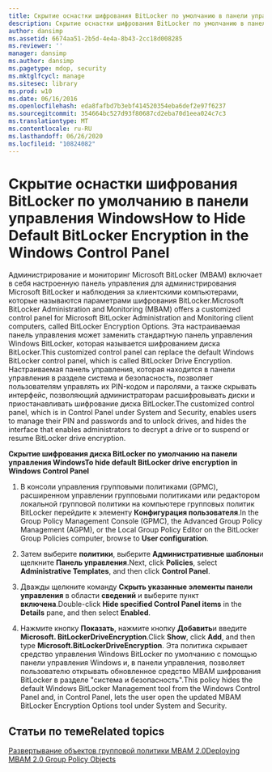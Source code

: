 ```yaml
---
title: Скрытие оснастки шифрования BitLocker по умолчанию в панели управления Windows
description: Скрытие оснастки шифрования BitLocker по умолчанию в панели управления Windows
author: dansimp
ms.assetid: 6674aa51-2b5d-4e4a-8b43-2cc18d008285
ms.reviewer: ''
manager: dansimp
ms.author: dansimp
ms.pagetype: mdop, security
ms.mktglfcycl: manage
ms.sitesec: library
ms.prod: w10
ms.date: 06/16/2016
ms.openlocfilehash: eda8fafbd7b3ebf414520354eba6def2e97f6237
ms.sourcegitcommit: 354664bc527d93f80687cd2eba70d1eea024c7c3
ms.translationtype: MT
ms.contentlocale: ru-RU
ms.lasthandoff: 06/26/2020
ms.locfileid: "10824082"
---
```

# <span data-ttu-id="72a1b-103">Скрытие оснастки шифрования BitLocker по умолчанию в панели управления Windows</span><span class="sxs-lookup"><span data-stu-id="72a1b-103">How to Hide Default BitLocker Encryption in the Windows Control Panel</span></span>


<span data-ttu-id="72a1b-104">Администрирование и мониторинг Microsoft BitLocker (MBAM) включает в себя настроенную панель управления для администрирования Microsoft BitLocker и наблюдения за клиентскими компьютерами, которые называются параметрами шифрования BitLocker.</span><span class="sxs-lookup"><span data-stu-id="72a1b-104">Microsoft BitLocker Administration and Monitoring (MBAM) offers a customized control panel for Microsoft BitLocker Administration and Monitoring client computers, called BitLocker Encryption Options.</span></span> <span data-ttu-id="72a1b-105">Эта настраиваемая панель управления может заменить стандартную панель управления Windows BitLocker, которая называется шифрованием диска BitLocker.</span><span class="sxs-lookup"><span data-stu-id="72a1b-105">This customized control panel can replace the default Windows BitLocker control panel, which is called BitLocker Drive Encryption.</span></span> <span data-ttu-id="72a1b-106">Настраиваемая панель управления, которая находится в панели управления в разделе система и безопасность, позволяет пользователям управлять их PIN-кодом и паролями, а также скрывать интерфейс, позволяющий администраторам расшифровывать диски и приостанавливать шифрование диска BitLocker.</span><span class="sxs-lookup"><span data-stu-id="72a1b-106">The customized control panel, which is in Control Panel under System and Security, enables users to manage their PIN and passwords and to unlock drives, and hides the interface that enables administrators to decrypt a drive or to suspend or resume BitLocker drive encryption.</span></span>

**<span data-ttu-id="72a1b-107">Скрытие шифрования диска BitLocker по умолчанию на панели управления Windows</span><span class="sxs-lookup"><span data-stu-id="72a1b-107">To hide default BitLocker drive encryption in Windows Control Panel</span></span>**

1.  <span data-ttu-id="72a1b-108">В консоли управления групповыми политиками (GPMC), расширенном управлении групповыми политиками или редактором локальной групповой политики на компьютере групповых политик BitLocker перейдите к элементу **Конфигурация пользователя**.</span><span class="sxs-lookup"><span data-stu-id="72a1b-108">In the Group Policy Management Console (GPMC), the Advanced Group Policy Management (AGPM), or the Local Group Policy Editor on the BitLocker Group Policies computer, browse to **User configuration**.</span></span>

2.  <span data-ttu-id="72a1b-109">Затем выберите **политики**, выберите **Административные шаблоны**и щелкните **Панель управления**.</span><span class="sxs-lookup"><span data-stu-id="72a1b-109">Next, click **Policies**, select **Administrative Templates**, and then click **Control Panel**.</span></span>

3.  <span data-ttu-id="72a1b-110">Дважды щелкните команду **Скрыть указанные элементы панели управления** в области **сведений** и выберите пункт **включена**.</span><span class="sxs-lookup"><span data-stu-id="72a1b-110">Double-click **Hide specified Control Panel items** in the **Details** pane, and then select **Enabled**.</span></span>

4.  <span data-ttu-id="72a1b-111">Нажмите кнопку **Показать**, нажмите кнопку **Добавить**и введите **Microsoft. BitLockerDriveEncryption**.</span><span class="sxs-lookup"><span data-stu-id="72a1b-111">Click **Show**, click **Add**, and then type **Microsoft.BitLockerDriveEncryption**.</span></span> <span data-ttu-id="72a1b-112">Эта политика скрывает средство управления Windows BitLocker по умолчанию с помощью панели управления Windows и, в панели управления, позволяет пользователю открывать обновленное средство MBAM шифрования BitLocker в разделе "система и безопасность".</span><span class="sxs-lookup"><span data-stu-id="72a1b-112">This policy hides the default Windows BitLocker Management tool from the Windows Control Panel and, in Control Panel, lets the user open the updated MBAM BitLocker Encryption Options tool under System and Security.</span></span>

## <span data-ttu-id="72a1b-113">Статьи по теме</span><span class="sxs-lookup"><span data-stu-id="72a1b-113">Related topics</span></span>


[<span data-ttu-id="72a1b-114">Развертывание объектов групповой политики MBAM 2.0</span><span class="sxs-lookup"><span data-stu-id="72a1b-114">Deploying MBAM 2.0 Group Policy Objects</span></span>](deploying-mbam-20-group-policy-objects-mbam-2.md)

 

 





